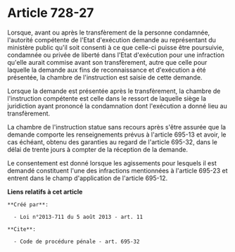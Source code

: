 # Article 728-27

Lorsque, avant ou après le transfèrement de la personne condamnée, l'autorité compétente de l'Etat d'exécution demande au
représentant du ministère public qu'il soit consenti à ce que celle-ci puisse être poursuivie, condamnée ou privée de liberté
dans l'Etat d'exécution pour une infraction qu'elle aurait commise avant son transfèrement, autre que celle pour laquelle la
demande aux fins de reconnaissance et d'exécution a été présentée, la chambre de l'instruction est saisie de cette demande. 

Lorsque la demande est présentée après le transfèrement, la chambre de l'instruction compétente est celle dans le ressort de
laquelle siège la juridiction ayant prononcé la condamnation dont l'exécution a donné lieu au transfèrement. 

La chambre de l'instruction statue sans recours après s'être assurée que la demande comporte les renseignements prévus à
l'article 695-13 et avoir, le cas échéant, obtenu des garanties au regard de l'article 695-32, dans le délai de trente jours
à compter de la réception de la demande. 

Le consentement est donné lorsque les agissements pour lesquels il est demandé constituent l'une des infractions mentionnées
à l'article 695-23 et entrent dans le champ d'application de l'article 695-12.

**Liens relatifs à cet article**

	**Créé par**:

	  - Loi n°2013-711 du 5 août 2013 - art. 11

	**Cite**:

	  - Code de procédure pénale - art. 695-32
